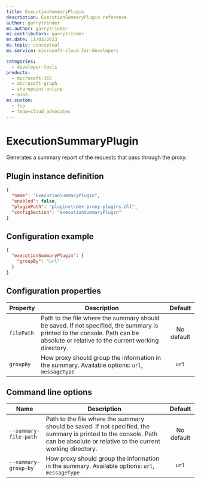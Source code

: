 ```yaml
---
title: ExecutionSummaryPlugin
description: ExecutionSummaryPlugin reference
author: garrytrinder
ms.author: garrytrinder
ms.contributors: garrytrinder
ms.date: 11/03/2023
ms.topic: conceptual
ms.service: microsoft-cloud-for-developers

categories:
  - developer-tools
products:
  - microsoft-365
  - microsoft-graph
  - sharepoint-online
  - m365
ms.custom:
  - fcp
  - team=cloud_advocates
---
```


# ExecutionSummaryPlugin

Generates a summary report of the requests that pass through the proxy.

## Plugin instance definition

```json
{
  "name": "ExecutionSummaryPlugin",
  "enabled": false,
  "pluginPath": "plugins\\dev-proxy-plugins.dll",
  "configSection": "executionSummaryPlugin"
}
```

## Configuration example

```json
{
  "executionSummaryPlugin": {
    "groupBy": "url"
  }
}
```

## Configuration properties

| Property | Description | Default |
|----------|-------------|:-------:|
| `filePath` | Path to the file where the summary should be saved. If not specified, the summary is printed to the console. Path can be absolute or relative to the current working directory. | No default |
| `groupBy` | How proxy should group the information in the summary. Available options: `url`, `messageType` | `url` |

## Command line options

| Name | Description | Default |
|----------|-------------|:-------:|
| `--summary-file-path` | Path to the file where the summary should be saved. If not specified, the summary is printed to the console. Path can be absolute or relative to the current working directory. | No default |
| `--summary-group-by` | How proxy should group the information in the summary. Available options: `url`, `messageType` | `url` |
